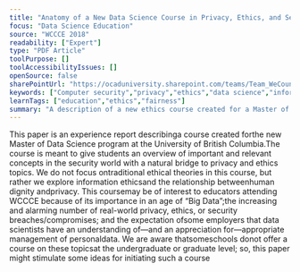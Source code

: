 ```yaml
---
title: "Anatomy of a New Data Science Course in Privacy, Ethics, and Security"
focus: "Data Science Education"
source: "WCCCE 2018"
readability: ["Expert"]
type: "PDF Article"
toolPurpose: []
toolAccessibilityIssues: []
openSource: false
sharePointUrl: "https://ocaduniversity.sharepoint.com/teams/Team_WeCount/Shared%20Documents/Resources%20and%20Tools/Literature%20(curated)/Anatomy%20of%20a%20New%20Data%20Science%20Course%20in%20Privacy,%20Ethics,%20and%20Security.pdf"
keywords: ["Computer security","privacy","ethics","data science","information ethics","human dignity","database privacy"]
learnTags: ["education","ethics","fairness"]
summary: "A description of a new ethics course created for a Master of Data Science program at UBC, including learning goals, content, activities and evaluation methods.  "
---
```

This paper is an experience report describinga course created forthe new Master of Data Science program at the University of British Columbia.The course is meant to give students an overview of important and relevant concepts in the security world with a natural bridge to privacy and ethics topics. We do not focus ontraditional ethical theories in this course, but rather we explore information ethicsand the relationship betweenhuman dignity andprivacy. This coursemay be of interest to educators attending WCCCE because of its importance in an age of “Big Data”;the increasing and alarming number of real-world privacy, ethics, or security breaches/compromises; and the expectation ofsome employers that data scientists have an understanding of—and an appreciation for—appropriate management of personaldata. We are aware thatsomeschools donot offer a course on these topicsat the undergraduate or graduate level; so, this paper might stimulate some ideas for initiating such a course
